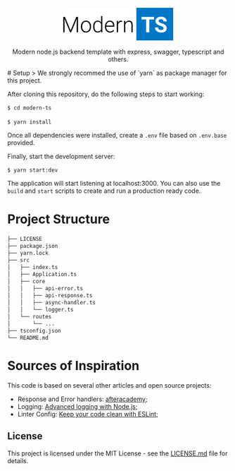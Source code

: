 
<p align=center>
  <img src="https://raw.githubusercontent.com/jrmmendes/modern-ts/master/docs/modern-ts-logo.png" width=250>
  
  <p align=center>Modern node.js backend template with express, swagger, typescript and others.</p>
</p>
# Setup
> We strongly recommed the use of `yarn` as package manager for this project. 

After cloning this repository, do the following steps to start working:
```
$ cd modern-ts

$ yarn install
```

Once all dependencies were installed, create a `.env` file based on `.env.base`
provided.

Finally, start the development server:
```
$ yarn start:dev
```
The application will start listening at localhost:3000. You can also use the
`build` and `start` scripts to create and run a production ready code.

# Project Structure
```
├── LICENSE
├── package.json
├── yarn.lock
├── src
│   ├── index.ts
│   ├── Application.ts
│   ├── core
│   │   ├── api-error.ts
│   │   ├── api-response.ts
│   │   ├── async-handler.ts
│   │   └── logger.ts
│   └── routes
│       └── ...
├── tsconfig.json
└── README.md
```

# Sources of Inspiration
This code is based on several other articles and open source projects:
- Response and Error handlers: [afteracademy](https://github.com/afteracademy/nodejs-backend-architecture-typescript);
- Logging: [Advanced logging with Node.js](http://tostring.it/2014/06/23/advanced-logging-with-nodejs/);
- Linter Config: [Keep your code clean with ESLint](https://flaviocopes.com/eslint/);

## License
This project is licensed under the MIT License - see the [LICENSE.md](LICENSE.md) file for details.

